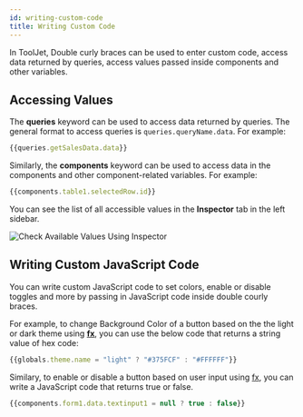 ```yaml
---
id: writing-custom-code
title: Writing Custom Code
---
```


In ToolJet, Double curly braces can be used to enter custom code, access data returned by queries, access values passed inside components and other variables. 

## Accessing Values 

The **queries** keyword can be used to access data returned by queries. The general format to access queries is `queries.queryName.data`. For example:

```js
{{queries.getSalesData.data}}
```

Similarly, the **components** keyword can be used to access data in the components and other component-related variables. For example:

```js
{{components.table1.selectedRow.id}}
```

You can see the list of all accessible values in the **Inspector** tab in the left sidebar. 

<div style={{textAlign: 'center'}}>
    <img style={{padding: '10px', marginBottom:'15px'}} className="screenshot-full" src="/img/tooljet-concepts/writing-custom-code/inspector.png" alt="Check Available Values Using Inspector" />
</div>

## Writing Custom JavaScript Code

You can write custom JavaScript code to set colors, enable or disable toggles and more by passing in JavaScript code inside double courly braces. 

For example, to change Background Color of a button based on the the light or dark theme using **[fx](using-fx)**, you can use the below code that returns a string value of hex code:

```js
{{globals.theme.name = "light" ? "#375FCF" : "#FFFFFF"}}
```

Similary, to enable or disable a button based on user input using [fx](using-fx), you can write a JavaScript code that returns true or false.

```js
{{components.form1.data.textinput1 = null ? true : false}}
```

